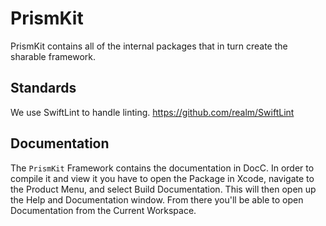 # PrismKit

PrismKit contains all of the internal packages that in turn create the sharable framework.

## Standards

We use SwiftLint to handle linting.
<https://github.com/realm/SwiftLint>

## Documentation

The `PrismKit` Framework contains the documentation in DocC. In order to compile it and view it you have to open the Package in Xcode, navigate to the Product Menu, and select Build Documentation. This will then open up the Help and Documentation window. From there you'll be able to open Documentation from the Current Workspace.
